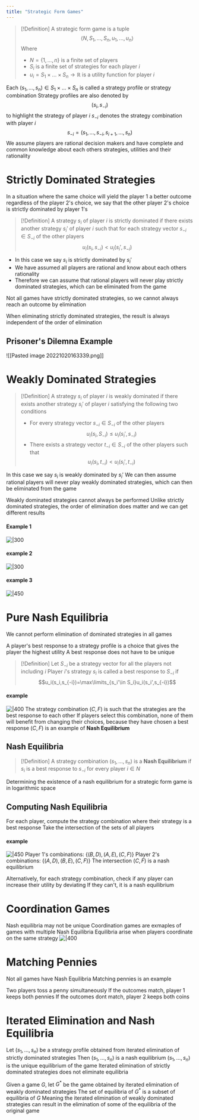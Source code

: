 ```yaml
---
title: "Strategic Form Games"
---
```


> [!Definition]
> A strategic form game is a tuple $$\langle N,S_1,...,S_n,u_1,...,u_n \rangle$$
Where
> - $N=\{1,...,n\}$ is a finite set of players
> - $S_i$ is a finite set of strategies for each player $i$
> - $u_i=S_1\times ...\times S_n\rightarrow \mathbb{R}$ is a utility function for player $i$

Each $(s_1,...,s_n) \in S_1 \times ... \times S_n$ is called a strategy profile or strategy combination
Strategy profiles are also denoted by $$(s_i,s_{-i})$$
to highlight the strategy of player $i$
$s_{-i}$ denotes the strategy combination with player $i$ $$s_{-i}=(s_1,...,s_{-i},s_{i+1},...,s_n)$$
We assume players are rational decision makers and have complete and common knowledge about each others strategies, utilities and their rationality

# Strictly Dominated Strategies
In a situation where the same choice will yield the player 1 a better outcome regardless of the player 2's choice, we say that the other player 2's choice is strictly dominated by player 1's

> [!Definition]
> A strategy $s_i$ of player $i$ is strictly dominated if there exists another strategy $s_i'$ of player $i$ such that for each strategy vector $s_{-i}\in S_{-i}$ of the other players $$u_i(s_i ,s_{-i})<u_i(s_i',s_{-i})$$
- In this case we say $s_i$ is strictly dominated by $s_i'$
- We have assumed all players are rational and know about each others rationality
- Therefore we can assume that rational players will never play strictly dominated strategies, which can be eliminated from the game

Not all games have strictly dominated strategies, so we cannot always reach an outcome by elimination

When eliminating strictly dominated strategies, the result is always independent of the order of elimination

## Prisoner's Dilemna Example
![[Pasted image 20221020163339.png]]
# Weakly Dominated Strategies
> [!Definition]
A strategy $s_i$ of player $i$ is weakly dominated if there exists another strategy $s_i'$ of player $i$ satisfying  the following two conditions
> - For every strategy vector $s_{-i}\in S_{-i}$ of the other players $$u_i(s_i,S_{-i})\leq u_i(s_i',s_{-i})$$
> - There exists a strategy vector $t_{-i}\in S_{-i}$ of the other players such that $$u_i(s_i,t_{-i})< u_i(s_i',t_{-i})$$

In this case we say $s_i$ is weakly dominated by $s_i'$
We can then assume rational players will never play weakly dominated strategies, which can then be eliminated from the game

Weakly dominated strategies cannot always be performed
Unlike strictly dominated strategies, the order of elimination does matter and we can get different results
#### Example 1
![|300](notes/Intelligent%20Agents/Images/weak1.gif)
#### example 2
![|300](notes/Intelligent%20Agents/Images/weak2.gif)
#### example 3
![|450](notes/Intelligent%20Agents/Images/Pasted%20image%2020221116135136.png)
# Pure Nash Equilibria
We cannot perform elimination of dominated strategies in all games

A player's best response to a strategy profile is a choice that gives the player the highest utility
A best response does not have to be unique

> [!Definition]
Let $S_{-i}$ be a strategy vector for all the players not including $i$
Player $i$'s strategy $s_i$ is called a best response to $S_{-i}$ if $$u_i(s_i,s_{-i})=\max\limits_{s_i'\in S_i}u_i(s_i',s_{-i})$$

#### example
![|400](notes/Intelligent%20Agents/Images/Pasted%20image%2020221025190126.png)
The strategy combination $(C,F)$ is such that the strategies are the best response to each other
If players select this combination, none of them will benefit from changing their choices, because they have chosen a best response
$(C,F)$ is an example of **Nash Equilibrium**

## Nash Equilibria
> [!Definition]
> A strategy combination $(s_1,...,s_n)$ is a **Nash Equilibrium** if $s_i$ is a best response to $s_{-i}$ for every player $i\in N$

Determining the existence of a nash equilibrium for a strategic form game is in logarithmic space

## Computing Nash Equilibria
For each player, compute the strategy combination where their strategy is a best response
Take the intersection of the sets of all players
#### example
![|450](notes/Intelligent%20Agents/Images/Pasted%20image%2020221025193701.png)
Player 1's combinations:
$\{(B,D),(A,E),(C,F)\}$
Player 2's combinations:
$\{(A,D),(B,E),(C,F)\}$
The intersection $(C,F)$ is a nash equilibrium

Alternatively, for each strategy combination, check if any player can increase their utility by deviating
If they can't, it is a nash equilibrium

# Coordination Games
Nash equilibria may not be unique
Coordination games are exmaples of games with multiple Nash Equilibria
Equilibria arise when players coordinate on the same strategy
![|400](notes/Intelligent%20Agents/Images/Pasted%20image%2020221026142837.png)

# Matching Pennies
Not all games have Nash Equilibria
Matching pennies is an example

Two players toss a penny simultaneously
If the outcomes match, player 1 keeps both pennies
If the outcomes dont match, player 2 keeps both coins

# Iterated Elimination and Nash Equilibria
Let $(s_1,...,s_n)$ be a strategy profile obtained from iterated elimination of strictly dominated strategies
Then $(s_1,...,s_n)$ is a nash equilibrium
$(s_1,...,s_n)$ is the unique equilibrium of the game
Iterated elimination of strictly dominated strategies does not eliminate equilibria

Given a game $G$, let $G^*$ be the game obtained by iterated elimination of weakly dominated strategies
The set of equilibria of $G^*$ is a subset of equilibria of $G$
Meaning the iterated elimination of weakly dominated strategies can result in the elimination of some of the equilibria of the original game
 